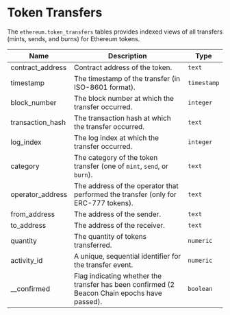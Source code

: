 # Token Transfers

The `ethereum.token_transfers` tables provides indexed views of all transfers (mints, sends, and burns) for Ethereum tokens.

| Name                | Description                                                                 | Type        |
| --------- | --------- | --------------------------------------------------------------------------- |
| contract_address | Contract address of the token. | `text` |
| timestamp | The timestamp of the transfer (in ISO-8601 format). | `timestamp` |
| block_number | The block number at which the transfer occurred. | `integer` |
| transaction_hash | The transaction hash at which the transfer occurred. | `text` |
| log_index | The log index at which the transfer occurred. | `integer` |
| category | The category of the token transfer (one of `mint`, `send`, or `burn`). | `text` |
| operator_address | The address of the operator that performed the transfer (only for ERC-777 tokens). | `text` |
| from_address | The address of the sender. | `text` |
| to_address | The address of the receiver. | `text` |
| quantity | The quantity of tokens transferred. | `numeric` |
| activity_id | A unique, sequential identifier for the transfer event. | `numeric` |
| __confirmed | Flag indicating whether the transfer has been confirmed (2 Beacon Chain epochs have passed). | `boolean` |
